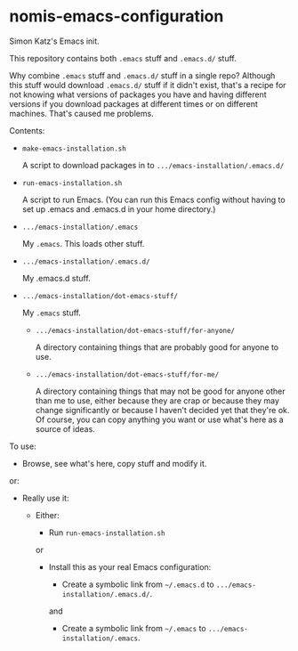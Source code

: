 # nomis-emacs-configuration

Simon Katz's Emacs init.

This repository contains both `.emacs` stuff and `.emacs.d/` stuff.

Why combine `.emacs` stuff and `.emacs.d/` stuff in a single repo?
Although this stuff would download `.emacs.d/` stuff if it didn't exist,
that's a recipe for not knowing what versions of packages you have and
having different versions if you download packages at different times
or on different machines. That's caused me problems.

Contents:

* `make-emacs-installation.sh`

    A script to download packages in to `.../emacs-installation/.emacs.d/`

* `run-emacs-installation.sh`

    A script to run Emacs. (You can run this Emacs config without having to set up .emacs and .emacs.d in your home directory.)
    
* `.../emacs-installation/.emacs`

    My `.emacs`. This loads other stuff.

* `.../emacs-installation/.emacs.d/`

    My .emacs.d stuff.

* `.../emacs-installation/dot-emacs-stuff/`

    My `.emacs` stuff.

    * `.../emacs-installation/dot-emacs-stuff/for-anyone/`

        A directory containing things that are probably good for anyone to use.

    * `.../emacs-installation/dot-emacs-stuff/for-me/`

        A directory containing things that may not be good for
          anyone other than me to use, either because they are crap or
          because they may change significantly or because I haven't
          decided yet that they're ok. Of course, you can copy
          anything you want or use what's here as a source of ideas.

To use:

* Browse, see what's here, copy stuff and modify it.

or:

* Really use it:

    * Either:
  
        * Run `run-emacs-installation.sh`
        
        or 
        
        * Install this as your real Emacs configuration:
            * Create a symbolic link from `~/.emacs.d` to `.../emacs-installation/.emacs.d/`.
        
            and


            * Create a symbolic link from `~/.emacs`   to `.../emacs-installation/.emacs`.
